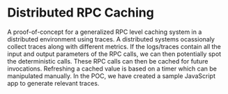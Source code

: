 # Distributed RPC Caching
A proof-of-concept for a generalized RPC level caching system in a distributed environment using traces. A distributed systems ocassionaly collect traces along with different metrics. If the logs/traces contain all the input and output parameters of the RPC calls, we can then potentially spot the deterministic calls. These RPC calls can then be cached for future invocations. Refreshing a cached value is based on a timer which can be manipulated manually. In the POC, we have created a sample JavaScript app to generate relevant traces.
